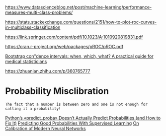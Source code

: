 https://www.datascienceblog.net/post/machine-learning/performance-measures-multi-class-problems/  

https://stats.stackexchange.com/questions/2151/how-to-plot-roc-curves-in-multiclass-classification 

https://link.springer.com/content/pdf/10.1023/A:1010920819831.pdf 

https://cran.r-project.org/web/packages/pROC/pROC.pdf 

[Bootstrap con"dence intervals: when, which, what?
A practical guide for medical statisticians](https://www.tau.ac.il/~saharon/Boot/10.1.1.133.8405.pdf) 

https://zhuanlan.zhihu.com/p/360765777


# Probability Misclibration 

```
The fact that a number is between zero and one is not enough for calling it a probability!
```

[Python’s «predict_proba» Doesn’t Actually Predict Probabilities (and How to Fix It)](https://towardsdatascience.com/pythons-predict-proba-doesn-t-actually-predict-probabilities-and-how-to-fix-it-f582c21d63fc) 
[Predicting Good Probabilities With Supervised Learning](https://www.cs.cornell.edu/~alexn/papers/calibration.icml05.crc.rev3.pdf)
[On Calibration of Modern Neural Networks](https://arxiv.org/pdf/1706.04599.pdf)
  
